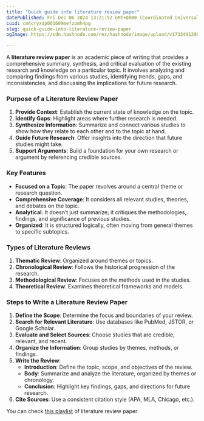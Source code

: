 ```yaml
---
title: "Quick guide into literature review paper"
datePublished: Fri Dec 06 2024 13:21:52 GMT+0000 (Coordinated Universal Time)
cuid: cm4cryxdp001609mefzpmh4pg
slug: quick-guide-into-literature-review-paper
ogImage: https://cdn.hashnode.com/res/hashnode/image/upload/v1733491290982/77aae9be-e105-45be-8bd6-6a53c8a98075.jpeg

---
```


A **literature review paper** is an academic piece of writing that provides a comprehensive summary, synthesis, and critical evaluation of the existing research and knowledge on a particular topic. It involves analyzing and comparing findings from various studies, identifying trends, gaps, and inconsistencies, and discussing the implications for future research.

### Purpose of a Literature Review Paper
1. **Provide Context**: Establish the current state of knowledge on the topic.
2. **Identify Gaps**: Highlight areas where further research is needed.
3. **Synthesize Information**: Summarize and connect various studies to show how they relate to each other and to the topic at hand.
4. **Guide Future Research**: Offer insights into the direction that future studies might take.
5. **Support Arguments**: Build a foundation for your own research or argument by referencing credible sources.

### Key Features
- **Focused on a Topic**: The paper revolves around a central theme or research question.
- **Comprehensive Coverage**: It considers all relevant studies, theories, and debates on the topic.
- **Analytical**: It doesn’t just summarize; it critiques the methodologies, findings, and significance of previous studies.
- **Organized**: It is structured logically, often moving from general themes to specific subtopics.

### Types of Literature Reviews
1. **Thematic Review**: Organized around themes or topics.
2. **Chronological Review**: Follows the historical progression of the research.
3. **Methodological Review**: Focuses on the methods used in the studies.
4. **Theoretical Review**: Examines theoretical frameworks and models.

### Steps to Write a Literature Review Paper
1. **Define the Scope**: Determine the focus and boundaries of your review.
2. **Search for Relevant Literature**: Use databases like PubMed, JSTOR, or Google Scholar.
3. **Evaluate and Select Sources**: Choose studies that are credible, relevant, and recent.
4. **Organize the Information**: Group studies by themes, methods, or findings.
5. **Write the Review**:
   - **Introduction**: Define the topic, scope, and objectives of the review.
   - **Body**: Summarize and analyze the literature, organized by themes or chronology.
   - **Conclusion**: Highlight key findings, gaps, and directions for future research.
6. **Cite Sources**: Use a consistent citation style (APA, MLA, Chicago, etc.).

You can check [this playlist](https://www.youtube.com/playlist?list=PLjBMY3HggCpCEpa2VIXXM1udk9kcknahX) of literature review paper